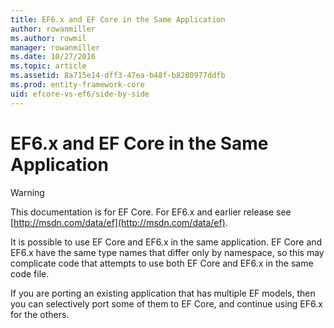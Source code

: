 ```yaml
---
title: EF6.x and EF Core in the Same Application
author: rowanmiller
ms.author: rowmil
manager: rowanmiller
ms.date: 10/27/2016
ms.topic: article
ms.assetid: 8a715e14-dff3-47ea-b48f-b8280977ddfb
ms.prod: entity-framework-core
uid: efcore-vs-ef6/side-by-side
---
```

# EF6.x and EF Core in the Same Application

> [!WARNING]
> This documentation is for EF Core. For EF6.x and earlier release see [http://msdn.com/data/ef](http://msdn.com/data/ef).

It is possible to use EF Core and EF6.x in the same application. EF Core and EF6.x have the same type names that differ only by namespace, so this may complicate code that attempts to use both EF Core and EF6.x in the same code file.

If you are porting an existing application that has multiple EF models, then you can selectively port some of them to EF Core, and continue using EF6.x for the others.
